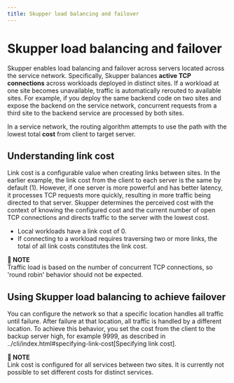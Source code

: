 ```yaml
---
title: Skupper load balancing and failover
---
```

# Skupper load balancing and failover

Skupper enables load balancing and failover across servers located across the service network.
Specifically, Skupper balances **active TCP connections** across workloads deployed in distinct sites.
If a workload at one site becomes unavailable, traffic is automatically rerouted to available sites.
For example, if you deploy the same backend code on two sites and expose the backend on the service network, concurrent requests from a third site to the backend service are processed by both sites.

In a service network, the routing algorithm attempts to use the path with the lowest total **cost** from client to target server.

## Understanding link cost

Link cost is a configurable value when creating links between sites.
In the earlier example, the link cost from the client to each server is the same by default (1).
However, if one server is more powerful and has better latency, it processes TCP requests more quickly, resulting in more traffic being directed to that server.
Skupper determines the perceived cost with the context of knowing the configured cost and the current number of open TCP connections and  directs traffic to the server with the lowest cost.

* Local workloads have a link cost of 0.
* If connecting to a workload requires traversing two or more links, the total of all link costs constitutes the link cost.

**📌 NOTE**\
Traffic load is based on the number of concurrent TCP connections, so 'round robin' behavior should not be expected.

## Using Skupper load balancing to achieve failover

You can configure the network so that a specific location handles all traffic until failure.
After failure at that location, all traffic is handled by a different location.
To achieve this behavior, you set the cost from the client to the backup server high, for example 9999,  as described in ../cli/index.html#specifying-link-cost[Specifying link cost].

**📌 NOTE**\
Link cost is configured for all services between two sites.
It is currently not possible to set different costs for distinct services.
